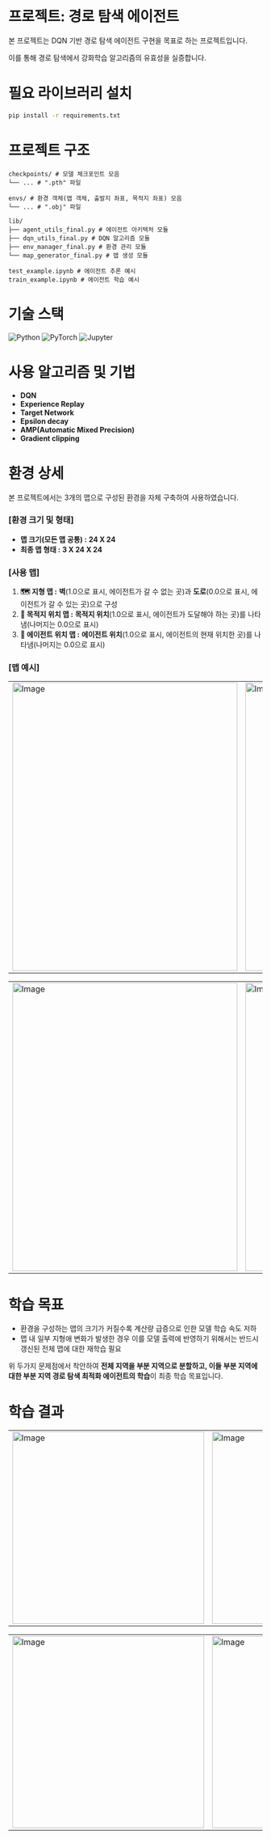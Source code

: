# 프로젝트: 경로 탐색 에이전트
본 프로젝트는 DQN 기반 경로 탐색 에이전트 구현을 목표로 하는 프로젝트입니다.

이를 통해 경로 탐색에서 강화학습 알고리즘의 유효성을 실증합니다.

# 필요 라이브러리 설치
```bash
pip install -r requirements.txt
```

# 프로젝트 구조
```
checkpoints/ # 모델 체크포인트 모음
└── ... # ".pth" 파일

envs/ # 환경 객체(맵 객체, 출발지 좌표, 목적지 좌표) 모음
└── ... # ".obj" 파일

lib/
├── agent_utils_final.py # 에이전트 아키텍처 모듈
├── dqn_utils_final.py # DQN 알고리즘 모듈
├── env_manager_final.py # 환경 관리 모듈
└── map_generator_final.py # 맵 생성 모듈

test_example.ipynb # 에이전트 추론 예시
train_example.ipynb # 에이전트 학습 예시
```

# 기술 스택
<div align=left>
<img alt="Python" src ="https://img.shields.io/badge/Python-3776AB.svg?&style=flat-square&logo=Python&logoColor=white"/>
<img alt="PyTorch" src ="https://img.shields.io/badge/PyTorch-EE4C2C.svg?&style=flat-square&logo=PyTorch&logoColor=white"/>
<img alt="Jupyter" src ="https://img.shields.io/badge/Jupyter-F37626.svg?&style=flat-square&logo=Jupyter&logoColor=white"/>
</div>

# 사용 알고리즘 및 기법
- **DQN**
- **Experience Replay**
- **Target Network**
- **Epsilon decay**
- **AMP(Automatic Mixed Precision)**
- **Gradient clipping**

# 환경 상세
본 프로젝트에서는 3개의 맵으로 구성된 환경을 자체 구축하여 사용하였습니다.
### [환경 크기 및 형태]
- **맵 크기(모든 맵 공통) :** **24 X 24**
- **최종 맵 형태 :** **3 X 24 X 24**
### [사용 맵]
1. **🗺 지형 맵 :** **벽**(1.0으로 표시, 에이전트가 갈 수 없는 곳)과 **도로**(0.0으로 표시, 에이전트가 갈 수 있는 곳)으로 구성
2. **🏁 목적지 위치 맵 :** **목적지 위치**(1.0으로 표시, 에이전트가 도달해야 하는 곳)를 나타냄(나머지는 0.0으로 표시)
3. **🚩 에이전트 위치 맵 :** **에이전트 위치**(1.0으로 표시, 에이전트의 현재 위치한 곳)를 나타냄(나머지는 0.0으로 표시)
### [맵 예시]
<table>
  <tr>
    <td><img width="446" height="570" alt="Image" src="https://github.com/user-attachments/assets/e02e3f72-492c-41d1-8926-0d03b357adbe"/></td>
    <td><img width="446" height="570" alt="Image" src="https://github.com/user-attachments/assets/9713e96f-efe6-4190-9b6e-30b048345147"/></td>
  </tr>
</table>
<table>
  <tr>
    <td><img width="446" height="570" alt="Image" src="https://github.com/user-attachments/assets/82abe106-59db-41f4-bc04-0dec79785c4e"/></td>
    <td><img width="446" height="570" alt="Image" src="https://github.com/user-attachments/assets/af67db55-d359-4c1a-8876-00a909c27397"/></td>
  </tr>
</table>

# 학습 목표
- 환경을 구성하는 맵의 크기가 커질수록 계산량 급증으로 인한 모델 학습 속도 저하  
- 맵 내 일부 지형애 변화가 발생한 경우 이를 모델 출력에 반영하기 위해서는 반드시 갱신된 전체 맵에 대한 재학습 필요

위 두가지 문제점에서 착안하여 **전체 지역을 부분 지역으로 분할하고, 이들 부분 지역에 대한 부분 지역 경로 탐색 최적화 에이전트의 학습**이 최종 학습 목표입니다.

# 학습 결과
<table>
  <tr>
    <td><img width="380" height="380" alt="Image" src="https://github.com/user-attachments/assets/3fcb6694-a340-40ae-b06c-997e34551388"/></td>
    <td><img width="380" height="380" alt="Image" src="https://github.com/user-attachments/assets/5d58a6f4-3f9e-4ad5-823d-c1a9fc02d232"/></td>
  </tr>
</table>
<table>
  <tr>
    <td><img width="380" height="380" alt="Image" src="https://github.com/user-attachments/assets/df067d03-c617-427c-9fd4-87f9047565e1"/></td>
    <td><img width="380" height="380" alt="Image" src="https://github.com/user-attachments/assets/c8ff7f93-b923-47c3-8ac7-7afaf17146de"/></td>
  </tr>
</table>
